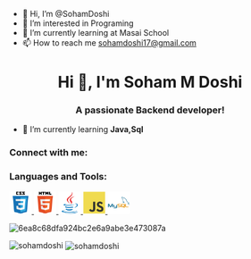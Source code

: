 - 👋 Hi, I’m @SohamDoshi
- 👀 I’m interested in Programing
- 🌱 I’m currently learning at Masai School
- 📫 How to reach me sohamdoshi17@gmail.com


<h1 align="center">Hi 👋, I'm Soham M Doshi</h1>
<h3 align="center">A passionate Backend developer!</h3>

- 🌱 I’m currently learning **Java,Sql**

<h3 align="left">Connect with me:</h3>
<p align="left">
</p>

<h3 align="left">Languages and Tools:</h3>
<p align="left"> <a href="https://www.w3schools.com/css/" target="_blank" rel="noreferrer"> <img src="https://raw.githubusercontent.com/devicons/devicon/master/icons/css3/css3-original-wordmark.svg" alt="css3" width="40" height="40"/> </a> <a href="https://www.w3.org/html/" target="_blank" rel="noreferrer"> <img src="https://raw.githubusercontent.com/devicons/devicon/master/icons/html5/html5-original-wordmark.svg" alt="html5" width="40" height="40"/> </a> <a href="https://www.java.com" target="_blank" rel="noreferrer"> <img src="https://raw.githubusercontent.com/devicons/devicon/master/icons/java/java-original.svg" alt="java" width="40" height="40"/> </a> <a href="https://developer.mozilla.org/en-US/docs/Web/JavaScript" target="_blank" rel="noreferrer"> <img src="https://raw.githubusercontent.com/devicons/devicon/master/icons/javascript/javascript-original.svg" alt="javascript" width="40" height="40"/> </a> <a href="https://www.mysql.com/" target="_blank" rel="noreferrer"> <img src="https://raw.githubusercontent.com/devicons/devicon/master/icons/mysql/mysql-original-wordmark.svg" alt="mysql" width="40" height="40"/> </a> </p>

![6ea8c68dfa924bc2e6a9abe3e473087a](https://user-images.githubusercontent.com/106314995/204321008-6b63a71c-dab3-4883-84c6-445cb1f4efd8.gif)


<p><img align="left" src="https://github-readme-stats.vercel.app/api/top-langs?username=sohamdoshi&show_icons=true&locale=en&layout=compact" alt="sohamdoshi" /></p>

<p>&nbsp;<img align="center" src="https://github-readme-stats.vercel.app/api?username=sohamdoshi&show_icons=true&locale=en" alt="sohamdoshi" /></p>


<!---
SohamDoshi/SohamDoshi is a ✨ special ✨ repository because its `README.md` (this file) appears on your GitHub profile.
You can click the Preview link to take a look at your changes.
--->

